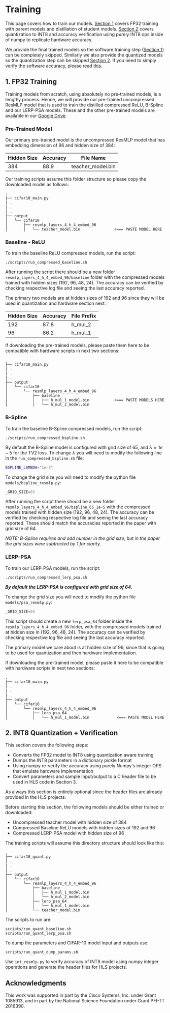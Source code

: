 # Training

This page covers how to train our models. [Section 1](#1-fp32-training) covers FP32 training with parent models and distillation of student models. [Section 2](#2-int8-quantization--verification) covers quantization to INT8 and accuracy verification using purely INT8 ops inside of numpy to replicate hardware accuracy.

We provide the final trained models so the software training step ([Section 1](#1-fp32-training)) can be completely skipped. Similarly we also provide the quantized models so the quantization step can be skipped [Section 2](#2-int8-quantization--verification). If you need to simply verify the software accuracy, please read [this](README.md).

## 1. FP32 Training

Training models from scratch, using absolutely no pre-trained models, is a lengthy process. Hence, we will provide our pre-trained uncompressed ResMLP model that is used to train the distilled compressed ReLU, B-Spline and our LERP-PSA models. These and the other pre-trained models are available in our [Google Drive](https://drive.google.com/uc?id=1Z2Bja_5nlB2InSX0KuGOsZse4n6RAqaY&export=download).

### Pre-Trained Model

Our primary pre-trained model is the uncompressed ResMLP model that has embedding dimension of 96 and hidden size of 384:

| Hidden Size | Accuracy | File Name |
| -------- | ------- | ------- |
| 384 | 88.9 | teacher_model.bin |

Our training scripts assume this folder structure so please copy the downloaded model as follows:

```
.
├── cifar10_main.py
| .
| .
| .
├── output
│   └── cifar10
│       ├── resmlp_layers_4_h_4_embed_96
│       │   └── teacher_model.bin               <=== PASTE MODEL HERE
```

### Baseline - ReLU

To train the baseline ReLU compressed models, run the script:

```
./scripts/run_compressed_baseline.sh
```

After running the script there should be a new folder `resmlp_layers_4_h_4_embed_96/baseline` folder with the compressed models trained with hidden sizes (192, 96, 48, 24). The accuracy can be verified by checking respective log file and seeing the last accuracy reported.

The primary two models are at hidden sizes of 192 and 96 since they will be used in quantization and hardware section next:

| Hidden Size | Accuracy | File Prefix |
| -------- | ------- | ------- |
| 192 | 87.8 | h_mul_2 |
| 96 | 86.2 | h_mul_1 |

If downloading the pre-trained models, please paste them here to be compatible with hardware scripts in next two sections:

```
.
├── cifar10_main.py
| .
| .
| .
├── output
│   └── cifar10
│       └── resmlp_layers_4_h_4_embed_96
│           ├── baseline
│           │   ├── h_mul_1_model.bin           <=== PASTE MODELS HERE
│           │   └── h_mul_2_model.bin
```

### B-Spline

To train the baseline B-Spline compressed models, run the script:

```
./scripts/run_compressed_bspline.sh
```

By default the B-Spline model is configured with grid size of 65, and $\lambda=1e-5$ for the TV2 loss. To change $\lambda$ you will need to modify the following line in the `run_compressed_bspline.sh` file:

```sh
BSPLINE_LAMBDA="1e-5"
```

To change the grid size you will need to modify the python file `models/bspline_resmlp.py`:
```python
_GRID_SIZE=65
```

After running the script there should be a new folder `resmlp_layers_4_h_4_embed_96/bspline_65_1e-5` with the compressed models trained with hidden size (192, 96, 48, 24). The accuracy can be verified by checking respective log file and seeing the last accuracy reported. These should match the accuracies reported in the paper with grid size of 64.

_NOTE: B-Spline requires and odd number in the grid size, but in the paper the grid sizes were subtracted by 1 for clarity._

### LERP-PSA

To train our LERP-PSA models, run the script:

```
./scripts/run_compressed_lerp_psa.sh
```

***By default the LERP-PSA is configured with grid size of 64.***

To change the grid size you will need to modify the python file `models/psa_resmlp.py`:
```python
_GRID_SIZE=64
```

This script should create a new `lerp_psa_64` folder inside the `resmlp_layers_4_h_4_embed_96` folder, with the compressed models trained at hidden size in (192, 96, 48, 24). The accuracy can be verified by checking respective log file and seeing the last accuracy reported.

The primary model we care about is at hidden size of 96, since that is going to be used for quantization and then hardware implementation.

If downloading the pre-trained model, please paste it here to be compatible with hardware scripts in next two sections:
```
.
├── cifar10_main.py
| .
| .
| .
├── output
│   └── cifar10
│       └── resmlp_layers_4_h_4_embed_96
│           ├── lerp_psa_64
│           │   └── h_mul_1_model.bin            <=== PASTE MODEL HERE
```

## 2. INT8 Quantization + Verification

This section covers the following steps:
- Converts the FP32 model to INT8 using quantization aware training
- Dumps the INT8 parameters in a dictionary pickle format
- Using numpy re-verify the accuracy using purely Numpy's integer OPS that emulate hardware implementation
- Convert parameters and sample input/output to a C header file to be used in HLS code in Section 3.

As always this section is entirely optional since the header files are already provided in the HLS projects.

Before starting this section, the following models should be either trained or downloaded:
- Uncompressed teacher model with hidden size of 384
- Compressed Baseline ReLU models with hidden sizes of 192 and 96
- Compressed LERP-PSA model with hidden size of 96


The training scripts will assume this directory structure should look like this:

```
.
├── cifar10_quant.py
| .
| .
| .
├── output
│   └── cifar10
│       └── resmlp_layers_4_h_4_embed_96
│           ├── baseline
│           │   ├── h_mul_1_model.bin
│           │   └── h_mul_2_model.bin
│           ├── lerp_psa_64
│           │   └── h_mul_1_model.bin
│           └── teacher_model.bin
```

The scripts to run are:

```
scripts/run_quant_baseline.sh
scripts/run_quant_lerp_psa.sh
```

To dump the parameters and CIFAR-10 model input and outputs use:

```
scripts/run_quant_dump_params.sh
```

Use `int_resmlp.py` to verify accuracy of INT8 model using numpy integer operations and generate the header files for HLS projects.

## Acknowledgments

This work was supported in part by the Cisco Systems, Inc. under Grant 1085913, and in part by the National Science Foundation under Grant PFI-TT 2016390.
